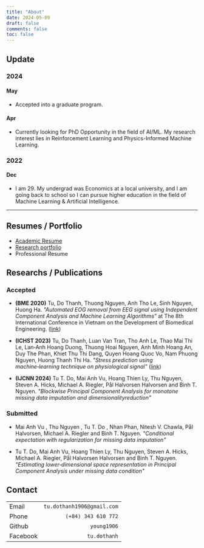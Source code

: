 ```yaml
---
title: "About"
date: 2024-05-09
draft: false
comments: false
toc: false
---
```


##  Update
###  2024

#### May
- Accepted into a graduate program.

#### Apr
- Currently looking for PhD Opportunity in the field of AI/ML. My research interest lies in Reinforcement Learning and Physics-Informed Machine Learning.

### 2022
#### Dec
- I am 29. My undergrad was Economics at a local university, and I am going back to school so I can pursue higher education in the field of Machine Learning & Artificial Intelligence.

---
## Resumes / Portfolio
- [Academic Resume](/pdf/01_cv.pdf)
- [Research portfolio](/pdf/interview-tudo.pdf)
- Professional Resume


## Researchs / Publications

### Accepted

- **(BME 2020)** Tu, Do Thanh, Thuong Nguyen, Anh Tho Le, Sinh Nguyen, Huong Ha. *"Automated EOG removal from EEG signal using Independent Component Analysis and Machine Learning Algorithms"* at The 8th International Conference in Vietnam on the Development of Biomedical Engineering. ([link]())

- **(ICHST 2023)** Tu, Do Thanh, Luan Van Tran, Tho Anh Le, Thao Mai Thi Le, Lan‑Anh Hoang Duong, Thuong Hoai Nguyen, Anh Minh Hoang An, Duy The Phan, Khiet Thu Thi Dang, Quyen Hoang Quoc Vo, Nam Phuong Nguyen, Huong Thanh Thi Ha. *"Stress prediction using machine‑learning technique on physiological signal"* ([link]())

- **(IJCNN 2024)** Tu T. Do, Mai Anh Vu, Hoang Thien Ly, Thu Nguyen, Steven A. Hicks, Michael A. Riegler, Pål Halvorsen Halvorsen and Binh T. Nguyen. *"Blockwise Principal Component Analysis for monotone missing data imputation and dimensionalityreduction"*


### Submitted 

- Mai Anh Vu , Thu Nguyen , Tu T. Do , Nhan Phan, Nitesh V. Chawla, Pål Halvorsen, Michael A. Riegler and Binh T. Nguyen. *"Conditional expectation with regularization for missing data imputation"*

- Tu T. Do, Mai Anh Vu, Hoang Thien Ly, Thu Nguyen, Steven A. Hicks, Michael A. Riegler, Pål Halvorsen Halvorsen and Binh T. Nguyen. *"Estimating lower‑dimensional space representation in Principal Component Analysis under missing data condition"*


## Contact

|               |                               | 
| ---           | ---:                          |
| Email         | `tu.dothanh1906@gmail.com`    |
| Phone         | `(+84) 343 610 772`           |
| Github        | `young1906`                   |
| Facebook      | `tu.dothanh`                  |


<!--
TODO:
- [ ] add resume
- [ ] add research experience & research portfolio
-->
